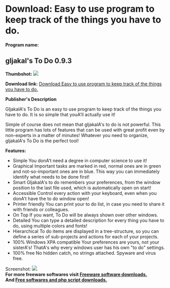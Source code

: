 # Download: Easy to use program to keep track of the things you have to do.

**Program name:**

## gljakal's To Do 0.9.3

  
**Thumbshot:** ![](http://www.freewarefiles.com/screenshot/gljakaltodo_md.gif)   
  
**Download link:** [Download Easy to use program to keep track of the things you have to do.](http://freesoftwares.boysofts.com/Gljakals-To-Do_program_39073.html)  
  


**Publisher's Description**  
  


GljakalA's To Do is an easy to use program to keep track of the things you have to do. It is so simple that youA'll actually use it! 

Simple of course does not mean that gljakalA's to do is not powerful. This little program has lots of features that can be used with great profit even by non-experts in a matter of minutes! Whatever you need to organize, gljakalA's To Do is the perfect tool!

**Features:**

  * Simple You donA't need a degree in computer science to use it! 
  * Graphical Important tasks are marked in red, normal ones are in green and not-so-important ones are in blue. This way you can immediately identify what needs to be done first! 
  * Smart GljakalA's to do remembers your preferences, from the window position to the last file used, which is automatically open on start! 
  * Accessible Control every action with your keyboard, even when you donA't have the to do window open! 
  * Printer friendly You can print your to do list, in case you need to share it with friends or colleagues. 
  * On Top If you want, To Do will be always shown over other windows. 
  * Detailed You can type a detailed description for every thing you have to do, using multiple colors and fonts! 
  * Hierarchical To do items are displayed in a tree-structure, so you can define a series of sub-projects and actions for each of your projects. 
  * 100% Windows XPA compatible Your preferences are yours, not your sisterA's! ThatA's why every windows user has his own "to do" settings. 
  * 100% free No hidden catch, no strings attached. Spyware and virus free. 

  
  
Screenshot: ![](http://www.freewarefiles.com/screenshot/gljakaltodo.gif)   
**For more freeware softwares visit [Freeware software downloads.](http://freesoftwares.boysofts.com/)**   
**And [Free softwares and php script downloads.](http://www.boysofts.com/)**
